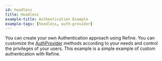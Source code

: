 ```yaml
---
id: headless
title: Headless
example-title: Authentication Example
example-tags: [headless, auth-provider]
---
```


You can create your own Authentication approach using Refine. You can customize the [AuthProvider](/docs/core/providers/auth-provider) methods according to your needs and control the privileges of your users. This example is a simple example of custom authentication with Refine.

<CodeSandboxExample path="auth-headless" />
